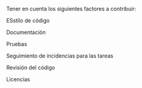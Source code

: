 Tener en cuenta los siguientes factores a contribuir:

ESstilo de código

Documentación

Pruebas

Seguimiento de incidencias para las tareas

Revisión del código

Licencias
